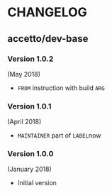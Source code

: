 # CHANGELOG

## accetto/dev-base

### Version 1.0.2

(May 2018)

- `FROM` instruction with build `ARG`

### Version 1.0.1

(April 2018)

- `MAINTAINER` part of `LABEL`now

### Version 1.0.0

(January 2018)

- Initial version
